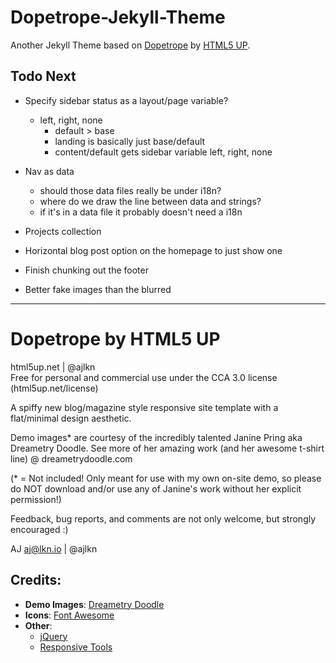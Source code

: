 # Dopetrope-Jekyll-Theme

Another Jekyll Theme based on [Dopetrope][dopeTrope] by [HTML5 UP][html5up].

## Todo Next
- Specify sidebar status as a layout/page variable?
  - left, right, none
    - default > base
    - landing is basically just base/default
    - content/default gets sidebar variable left, right, none  

- Nav as data
  - should those data files really be under i18n?
  - where do we draw the line between data and strings?
  - if it's in a data file it probably doesn't need a i18n

- Projects collection

- Horizontal blog post option on the homepage to just show one

- Finish chunking out the footer

- Better fake images than the blurred

---

# Dopetrope by HTML5 UP
html5up.net | @ajlkn<br />
Free for personal and commercial use under the CCA 3.0 license (html5up.net/license)


A spiffy new blog/magazine style responsive site template with a flat/minimal design aesthetic.

Demo images* are courtesy of the incredibly talented Janine Pring aka Dreametry Doodle. See more of her amazing work (and her awesome t-shirt line) @ dreametrydoodle.com

(* = Not included! Only meant for use with my own on-site demo, so please do NOT download and/or use any of Janine's 
work without her explicit permission!)

Feedback, bug reports, and comments are not only welcome, but strongly encouraged :)

AJ
aj@lkn.io | @ajlkn

## Credits:
- **Demo Images**: [Dreametry Doodle][dd]
- **Icons**: [Font Awesome][fa]
- **Other**:
  - [jQuery][jq]
  - [Responsive Tools][rt]

[dopeTrope]: <https://html5up.net/dopetrope>
[html5up]: <https://html5up.net/>
[dd]: <http://dreametrydoodle.com>
[fa]: <https://fontawesome.io>
[jq]: <https://jquery.com>
[rt]: <https://github.com/ajlkn/responsive-tools>